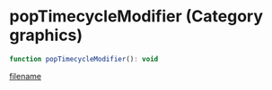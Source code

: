 # popTimecycleModifier (Category graphics)

```js
function popTimecycleModifier(): void
```

[filename](popTimecycleModifier_m.md ':include')